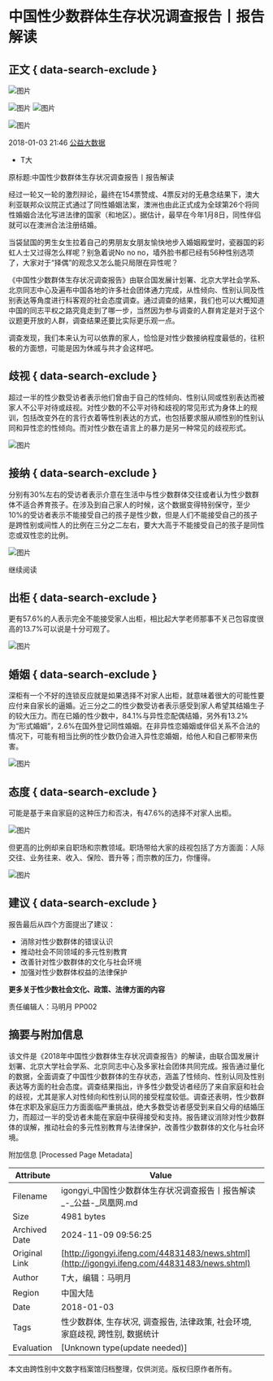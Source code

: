 # 中国性少数群体生存状况调查报告丨报告解读

## 正文 { data-search-exclude }


![图片](http://p0.ifengimg.com/fe/iphone_ifeng/images/fenxd_ba2fd33f.png)

![图片](http://p0.ifengimg.com/fe/iphone_ifeng/images/kj_0ae5d66e.png)
![图片](http://p0.ifengimg.com/fe/iphone_ifeng/images/wb_e045b736.png)

![图片](http://p0.ifengimg.com/fe/iphone_ifeng/images/fx2_98804fab.png)

2018-01-03 21:46 [公益大数据](http://mp.weixin.qq.com/s?timestamp=1514992032&src=3&ver=1&signature=xLPCv-qZTmG2XLAzCMv5uAEX0ozvE0s8QXpA1RpwYCss8GmbbhEkqwGnV8q1nmeyP1nq4u9oqw1Vc6ejY-5xES*O4sQU8Rw9Gfw1Ck2DjnQ7h2hHOzQM*uMrUnhQhMwH3s8qJfkgOEf9i*jBgVE93PMr0ZxAqXYw6*xNRGtNNCg=)

- T大

原标题:中国性少数群体生存状况调查报告丨报告解读

经过一轮又一轮的激烈辩论，最终在154票赞成、4票反对的无悬念结果下，澳大利亚联邦众议院正式通过了同性婚姻法案，澳洲也由此正式成为全球第26个将同性婚姻合法化写进法律的国家（和地区）。据估计，最早在今年1月8日，同性伴侣就可以在澳洲合法注册结婚。

当袋鼠国的男生女生拉着自己的男朋友女朋友愉快地步入婚姻殿堂时，瓷器国的彩虹人士又过得怎么样呢？别急着说No no no，墙外脸书都已经有56种性别选项了，大家对于“择偶”的观念又怎么能只局限在异性呢？

《中国性少数群体生存状况调查报告》由联合国发展计划署、北京大学社会学系、北京同志中心及遍布中国各地的许多社会团体通力完成，从性倾向、性别认同及性别表达等角度进行科客观的社会态度调查。通过调查的结果，我们也可以大概知道中国的同志平权之路究竟走到了哪一步，当然因为参与调查的人群肯定是对于这个议题更开放的人群，调查结果还要比实际更乐观一点。

调查发现，我们本来认为可以依靠的家人，恰恰是对性少数接纳程度最低的，往积极的方面想，可能是因为休戚与共才会这样吧。

## 歧视 { data-search-exclude }

超过一半的性少数受访者表示他们曾由于自己的性倾向、性别认同或性别表达而被家人不公平对待或歧视。对性少数的不公平对待和歧视的常见形式为身体上的规训，包括改变外在的言行衣着等性别表达的方式，也包括要求服从顺性别的性别认同和异性恋的性倾向。而对性少数在语言上的暴力是另一种常见的歧视形式。

![图片](http://p0.ifengimg.com/pmop/2018/0103/09AA53568031E5F05487A001DD33123478F5BDD1_size37_w1201_h482.png)

## 接纳 { data-search-exclude }

分别有30%左右的受访者表示介意在生活中与性少数群体交往或者认为性少数群体不适合养育孩子。在涉及到自己家人的时候，这个数据变得特别保守，至少10%的受访者表示不能接受自己的孩子是性少数，但是人们不能接受自己的孩子是跨性别或间性人的比例在三分之二左右，要大大高于不能接受自己的孩子是同性恋或双性恋的比例。

![图片](http://p0.ifengimg.com/pmop/2018/0103/1ED58C5AB1C60B0077772564217DEDAA3A376954_size66_w1175_h840.jpeg)

继续阅读

## 出柜 { data-search-exclude }

更有57.6%的人表示完全不能接受家人出柜，相比起大学老师那事不关己包容度很高的13.7%可以说是十分可观了。

![图片](http://p0.ifengimg.com/pmop/2018/0103/BD288F77C86D2C176F0DF8526DEC4BE0E0C8A615_size59_w1114_h750.jpeg)

## 婚姻 { data-search-exclude }

深柜有一个不好的连锁反应就是如果选择不对家人出柜，就意味着很大的可能性要应付来自家长的逼婚。近三分之二的性少数受访者表示感受到家人希望其结婚生子的较大压力。而在已婚的性少数中，84.1%与异性恋配偶结婚，另外有13.2%为“形式婚姻”，2.6%在国外登记同性婚姻。在非异性恋婚姻或伴侣关系不合法的情况下，可能有相当比例的性少数仍会进入异性恋婚姻，给他人和自己都带来伤害。

![图片](http://p0.ifengimg.com/pmop/2018/0103/5AE813F694345494D3D287ABE3942B08576D9F6E_size44_w1088_h705.jpeg)

## 态度 { data-search-exclude }

可能是基于来自家庭的这种压力和否决，有47.6%的选择不对家人出柜。

![图片](http://p0.ifengimg.com/pmop/2018/0103/65D56E22083EBB2D3867B45F3D9FEE912089452E_size50_w1056_h655.jpeg)

但更高的比例却来自职场和宗教领域。职场带给大家的歧视包括了方方面面：人际交往、业务往来、收入、保险、晋升等；而宗教的压力，你懂得。

![图片](http://p0.ifengimg.com/pmop/2018/0103/F9B92462CFFBDE135C93C78BD85C6549698D3668_size54_w1381_h207.jpeg)

## 建议 { data-search-exclude }

报告最后从四个方面提出了建议：

- 消除对性少数群体的错误认识
- 推动社会不同领域的多元性别教育
- 改善针对性少数群体的文化与社会环境
- 加强对性少数群体权益的法律保护

**更多关于性少数社会文化、政策、法律方面的内容**

责任编辑人：马明月 PP002

## 摘要与附加信息

<!-- tcd_abstract -->
该文件是《2018年中国性少数群体生存状况调查报告》的解读，由联合国发展计划署、北京大学社会学系、北京同志中心及多家社会团体共同完成。报告通过量化的数据，全面调查了中国性少数群体的生存状态，涵盖了性倾向、性别认同及性别表达等方面的社会态度。调查结果指出，许多性少数受访者经历了来自家庭和社会的歧视，尤其是家人对性倾向和性别认同的接受程度较低。调查还表明，性少数群体在求职及家庭压力方面面临严重挑战，绝大多数受访者感受到来自父母的结婚压力，而超过一半的受访者未能在家庭中获得接受和支持。报告建议消除对性少数群体的误解，推动社会的多元性别教育与法律保护，改善性少数群体的文化与社会环境。
<!-- tcd_abstract_end -->

附加信息 [Processed Page Metadata]

| Attribute       | Value                                  |
|-----------------|----------------------------------------|
| Filename        | igongyi_中国性少数群体生存状况调查报告丨报告解读_-_公益-_凤凰网.md                             |
| Size            | 4981 bytes                           |
| Archived Date   | 2024-11-09 09:56:25                             |
| Original Link   | [http://igongyi.ifeng.com/44831483/news.shtml](http://igongyi.ifeng.com/44831483/news.shtml)                       |
| Author          | T大，编辑：马明月                               |
| Region          | 中国大陆                               |
| Date            | 2018-01-03                                 |
| Tags            | 性少数群体, 生存状况, 调查报告, 法律政策, 社会环境, 家庭歧视, 跨性别, 数据统计                                 |
| Evaluation            | [Unknown type(update needed)]                                 |
<!-- tcd_table_end -->

本文由跨性别中文数字档案馆归档整理，仅供浏览。版权归原作者所有。

